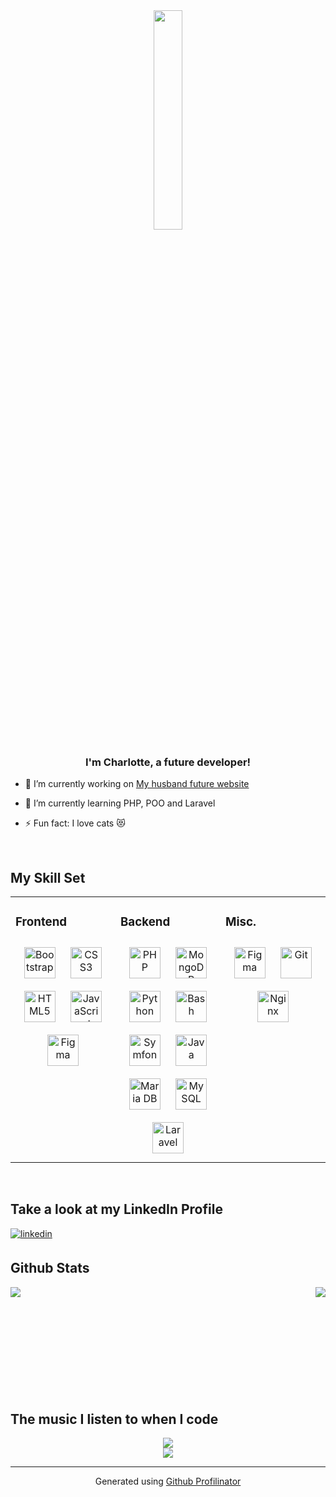 <div align="center">
<img src="https://media.giphy.com/media/fedryX7dMGMe6lgqDm/giphy.gif" align="center" style="width: 30%" />
</div>  
  

### <div align="center">I'm Charlotte, a future developer!</div>  
  

- 🔭 I’m currently working on [My husband future website](https://github.com/lafcha/hugo-psy.git)  
  

- 🌱 I’m currently learning PHP, POO and Laravel  
  

- ⚡ Fun fact: I love cats 😻  
  

<br/>  


## My Skill Set  
<table><tr><td valign="top" width="33%">



### Frontend  
<div align="center">  
<img style="margin: 10px" src="https://profilinator.rishav.dev/skills-assets/bootstrap-plain.svg" alt="Bootstrap" height="50" />  
<img style="margin: 10px" src="https://profilinator.rishav.dev/skills-assets/css3-original-wordmark.svg" alt="CSS3" height="50" />  
<img style="margin: 10px" src="https://profilinator.rishav.dev/skills-assets/html5-original-wordmark.svg" alt="HTML5" height="50" />  
<img style="margin: 10px" src="https://profilinator.rishav.dev/skills-assets/javascript-original.svg" alt="JavaScript" height="50" />  
<img style="margin: 10px" src="https://profilinator.rishav.dev/skills-assets/figma-icon.svg" alt="Figma" height="50" />  
</div>

</td><td valign="top" width="33%">



### Backend  
<div align="center">  
<img style="margin: 10px" src="https://profilinator.rishav.dev/skills-assets/php-original.svg" alt="PHP" height="50" />  
<img style="margin: 10px" src="https://profilinator.rishav.dev/skills-assets/mongodb-original-wordmark.svg" alt="MongoDB" height="50" />  
<img style="margin: 10px" src="https://profilinator.rishav.dev/skills-assets/python-original.svg" alt="Python" height="50" />  
<img style="margin: 10px" src="https://profilinator.rishav.dev/skills-assets/gnu_bash-icon.svg" alt="Bash" height="50" />  
<img style="margin: 10px" src="https://profilinator.rishav.dev/skills-assets/symfony_black_03.svg" alt="Symfony" height="50" />  
<img style="margin: 10px" src="https://profilinator.rishav.dev/skills-assets/java-original-wordmark.svg" alt="Java" height="50" />  
<img style="margin: 10px" src="https://profilinator.rishav.dev/skills-assets/mariadb.png" alt="Maria DB" height="50" />  
<img style="margin: 10px" src="https://profilinator.rishav.dev/skills-assets/mysql-original-wordmark.svg" alt="MySQL" height="50" />  
<img style="margin: 10px" src="https://profilinator.rishav.dev/skills-assets/laravel-plain-wordmark.svg" alt="Laravel" height="50" />  
</div>

</td><td valign="top" width="33%">



### Misc.  
<div align="center">  
<img style="margin: 10px" src="https://profilinator.rishav.dev/skills-assets/figma-icon.svg" alt="Figma" height="50" />  
<img style="margin: 10px" src="https://profilinator.rishav.dev/skills-assets/git-scm-icon.svg" alt="Git" height="50" />  
<img style="margin: 10px" src="https://profilinator.rishav.dev/skills-assets/nginx-original.svg" alt="Nginx" height="50" />  
</div>

</td></tr></table>  

<br/>  


## Take a look at my LinkedIn Profile 
<a href="https://linkedin.com/in/https://www.linkedin.com/in/charlotte-lafarge/" target="_blank">
<img src=https://img.shields.io/badge/linkedin-%231E77B5.svg?&style=for-the-badge&logo=linkedin&logoColor=white alt=linkedin style="margin-bottom: 5px;" />
</a>  
  

<br/>  


## Github Stats  
<div align="center">
<img src="https://github-readme-stats.vercel.app/api?username=lafcha&show_icons=true&count_private=true&hide_border=true" align="left" />  
<img src="https://github-readme-stats.vercel.app/api/top-langs/?username=lafcha&hide_border=true&layout=compact" align="right" />  
</div>

<br/>  
<br/>  
<br/>  
<br/>  
<br/> 
<br/>  
<br/>  
<br/>  
<br/>  
<br/>  

## The music I listen to when I code
<div align="center">
 <img src="https://spotify-github-profile.vercel.app/api/view?uid=217r2jchnral7ck45tj6mr4za&cover_image=true&theme=default&bar_color=2b512a&bar_color_cover=true" />
</div>  


<div align="center">
<img src="https://komarev.com/ghpvc/?username=lafcha&&style=flat-square" align="center" />
</div>  
  


----
<div align="center">Generated using <a href="https://profilinator.rishav.dev/" target="_blank">Github Profilinator</a></div>
